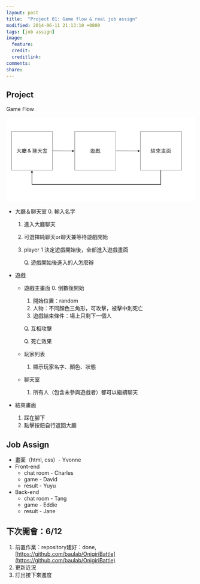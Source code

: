 ```yaml
---
layout: post
title:  "Project 01: Game flow & real job assign"
modified: 2014-06-11 21:13:10 +0800
tags: [job assign]
image:
  feature: 
  credit: 
  creditlink: 
comments: 
share: 
---
```


## Project

Game Flow

![](../images/GameFlow.png)


*  大廳＆聊天室
	0. 輸入名字
	1. 進入大廳聊天
	2. 可選擇純聊天or聊天兼等待遊戲開始
	3. player 1 決定遊戲開始後，全部進入遊戲畫面

		Q. 遊戲開始後進入的人怎麼辦


* 遊戲

	* 遊戲主畫面
		0. 倒數後開始
		1. 開始位置：random
		2. 人物：不同顏色三角形，可攻擊，被擊中則死亡
		3. 遊戲結束條件：場上只剩下一個人

		Q. 互相攻擊

		Q. 死亡效果

	* 玩家列表
		1. 顯示玩家名字、顏色、狀態

	* 聊天室
		1. 所有人（包含未參與遊戲者）都可以繼續聊天



* 結束畫面

	1. 踩在腳下
	2. 點擊按鈕自行返回大廳

## Job Assign

* 畫面（html, css）- Yvonne
* Front-end 
	* chat room - Charles
	* game - David
	* result - Yuyu
* Back-end
	* chat room - Tang
	* game - Eddie
	* result - Jane

## 下次開會：6/12

1. 前置作業：repository建好：done, [https://github.com/baulab/OnigiriBattle](https://github.com/baulab/OnigiriBattle)
2. 更新近況
3. 訂出接下來進度
